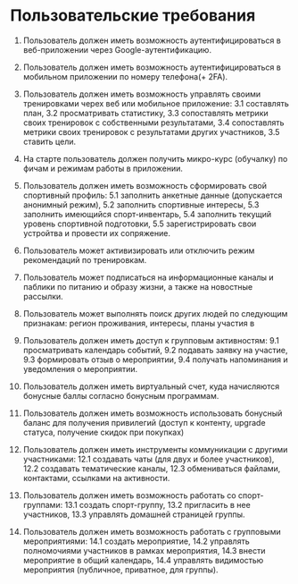 # Пользовательские требования
1. Пользователь должен иметь возможность аутентифицироваться в веб-приложении через Google-аутентификацию.
2. Пользователь должен иметь возможность аутентифицироваться в мобильном приложении по номеру телефона(+ 2FA).
3. Пользователь должен иметь возможность управлять своими тренировками черех веб или мобильное приложение:
   3.1 составлять план,
   3.2 просматривать статистику,
   3.3 сопоставлять метрики своих тренировок с собственными результатами,
   3.4 сопоставлять метрики своих тренировок с результатами других участников,
   3.5 ставить цели.
   
4. На старте пользователь должен получить микро-курс (обучалку) по фичам и режимам работы в приложении.
5. Пользователь должен иметь возможность сформировать свой спортивный профиль:
   5.1 заполнить анкетные данные (допускается анонимный режим),
   5.2 заполнить спортивные интересы,
   5.3 заполнить имеющийся спорт-инвентарь,
   5.4 заполнить текущий уровень спортивной подготовки,
   5.5 зарегистрировать свои устройтва и провести их сопряжение.

6. Пользователь может активизировать или отключить режим рекомендаций по тренировкам.
7. Пользователь может подписаться на информационные каналы и паблики по питанию и образу жизни, а также на новостные рассылки.
8. Пользователь может выполнять поиск других людей по следующим признакам: регион проживания, интересы, планы участия в
9. Пользователь должен иметь доступ к групповым активностям:
   9.1 просматривать календарь событий,
   9.2 подавать заявку на участие,
   9.3 формировать отзыв о мероприятии,
   9.4 получать напоминания и уведомления о мероприятии.
10. Пользователь должен иметь виртуальный счет, куда начисляются бонусные баллы согласно бонусным программам.
11. Пользователь должен иметь возможность использовать бонусный баланс для получения привилегий (доступ к контенту, upgrade статуса, получение скидок при покупках)
12. Пользователь должен иметь инструменты коммуникации с другими участниками:
    12.1 создавать чаты (для двух и более участников),
    12.2 создавать тематические каналы,
    12.3 обмениваться файлами, контактами, ссылками на активности.
13. Пользователь должен иметь возможность работать со спорт-группами:
    13.1 создать спорт-группу,
    13.2 пригласить в нее участников,
    13.3 управлять домашней страницей группы.
14. Пользователь должен иметь возможность работать с групповыми мероприятиями:
    14.1 создать мероприятие,
    14.2 управлять полномочиями участников в рамках мероприятия,
    14.3 внести мероприятие в общий календарь,
    14.4 управлять видимостью мероприятия (публичное, приватное, для группы).        
